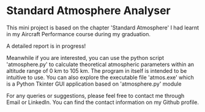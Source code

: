 # Standard Atmosphere Analyser
This mini project is based on the chapter 'Standard Atmosphere' I had learnt in my Aircraft Performance course during my graduation.

A detailed report is in progress!

Meanwhile if you are interested, you can use the python script 'atmosphere.py' to calculate theoretical atmospheric parameters within an altitude range of 0 km to 105 km. The program in itself is intended to be intuitive to use. You can also explore the executable file 'atmos.exe' which is a Python Tkinter GUI application based on 'atmosphere.py' module

For any queries or suggestions, please feel free to contact me through Email or LinkedIn. You can find the contact information on my Github profile.

